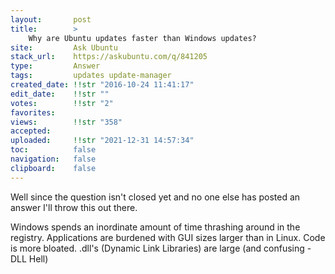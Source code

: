 ```yaml
---
layout:       post
title:        >
    Why are Ubuntu updates faster than Windows updates?
site:         Ask Ubuntu
stack_url:    https://askubuntu.com/q/841205
type:         Answer
tags:         updates update-manager
created_date: !!str "2016-10-24 11:41:17"
edit_date:    !!str ""
votes:        !!str "2"
favorites:    
views:        !!str "358"
accepted:     
uploaded:     !!str "2021-12-31 14:57:34"
toc:          false
navigation:   false
clipboard:    false
---
```


Well since the question isn't closed yet and no one else has posted an answer I'll throw this out there.

Windows spends an inordinate amount of time thrashing around in the registry. Applications are burdened with GUI sizes larger than in Linux. Code is more bloated. .dll's (Dynamic Link Libraries) are large (and confusing - DLL Hell)
